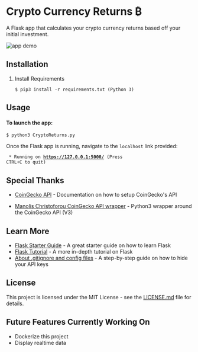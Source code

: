 # Crypto Currency Returns ₿

A Flask app that calculates your crypto currency returns based off your initial investment.

![app demo](https://github.com/wjone005/Crypto_Returns/blob/main/static/images/website.gif)

## Installation
1. Install Requirements 

    ```$ pip3 install -r requirements.txt (Python 3)```

## Usage
#### To launch the app:
    $ python3 CryptoReturns.py

Once the Flask app is running, navigate to the `localhost` link provided:

<code> * Running on <b>https://127.0.0.1:5000/</b> (Press CTRL+C to quit)</code>


## Special Thanks

* [CoinGecko API](https://www.coingecko.com/en/api) - Documentation on how to setup CoinGecko's API

* [Manolis Christoforou CoinGecko API wrapper](https://github.com/man-c/pycoingecko) - Python3 wrapper around the CoinGecko API (V3)

## Learn More

* [Flask Starter Guide](https://www.freecodecamp.org/news/how-to-build-a-web-application-using-flask-and-deploy-it-to-the-cloud-3551c985e492/) - A great starter guide on how to learn Flask
* [Flask Tutorial](https://blog.miguelgrinberg.com/post/the-flask-mega-tutorial-part-i-hello-world) - A more in-depth tutorial on Flask
* [About .gitignore and config files](https://medium.com/black-tech-diva/hide-your-api-keys-7635e181a06c) - A step-by-step guide on how to hide your API keys

## License

This project is licensed under the MIT License - see the [LICENSE.md](https://github.com/wjone005/Crypto_Returns/blob/main/LICENSE) file for details.

## Future Features Currently Working On
* Dockerize this project
* Display realtime data 
